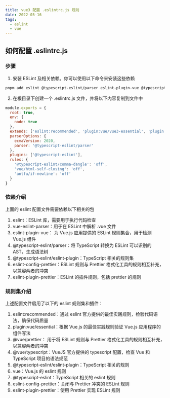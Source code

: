 ```yaml
---
title: vue3 配置 .eslintrc.js 规则
date: 2022-05-16
tags:
  - eslint
  - vue
---
```


## 如何配置 .eslintrc.js

### 步骤

1. 安装 ESLint 及相关依赖。你可以使用以下命令来安装这些依赖

```bash
pnpm add eslint @typescript-eslint/parser eslint-plugin-vue @typescript-eslint/eslint-plugin eslint-config-prettier @antfu/eslint-config -D
```

2. 在根目录下创建一个 .eslintrc.js 文件，并将以下内容复制到文件中

```javascript
module.exports = {
  root: true,
  env: {
    node: true
  },
  extends: ['eslint:recommended', 'plugin:vue/vue3-essential', 'plugin:@typescript-eslint/recommended', '@antfu', 'prettier'],
  parserOptions: {
    ecmaVersion: 2020,
    parser: '@typescript-eslint/parser'
  },
  plugins: ['@typescript-eslint'],
  rules: {
    '@typescript-eslint/comma-dangle': 'off',
    'vue/html-self-closing': 'off',
    'antfu/if-newline': 'off'
  }
}
```

### 依赖介绍

上面的 eslint 配置文件需要依赖以下相关的包

1. eslint：ESLint 库，需要用于执行代码检查
2. vue-eslint-parser：用于在 ESLint 中解析 .vue 文件
3. eslint-plugin-vue： 为 Vue.js 应用提供的 ESLint 规则集合，用于检测 Vue.js 组件
4. @typescript-eslint/parser：将 TypeScript 转换为 ESLint 可以识别的 AST，生成语法树
5. @typescript-eslint/eslint-plugin：TypeScript 相关的规则集
6. eslint-config-prettier：ESLint 规则与 Prettier 格式化工具的规则相互补充，以兼容两者的冲突
7. eslint-plugin-prettier：ESLint 的插件规则，包括 prettier 的规则

### 规则集介绍

上述配置文件启用了以下的 eslint 规则集和插件：

1. eslint:recommended：通过 eslint 官方提供的最佳实践规则，检验代码语法，确保代码质量
2. plugin:vue/essential：根据 Vue.js 的最佳实践规则验证 Vue.js 应用程序的组件写法
3. @vue/prettier： 用于将 ESLint 规则与 Prettier 格式化工具的规则相互补充，以兼容两者的冲突
4. @vue/typescript：VueJS 官方提供的 typescript 配置，检查 Vue 和 TypeScript 项目的语法规范
5. @typescript-eslint/eslint-plugin：TypeScript 相关的规则
6. vue：Vue.js 的 eslint 规则
7. @typescript-eslint：TypeScript 相关的 eslint 规则
8. eslint-config-prettier：关闭与 Prettier 冲突的 ESLint 规则
9. eslint-plugin-prettier：使用 Prettier 实现 ESLint 规则
